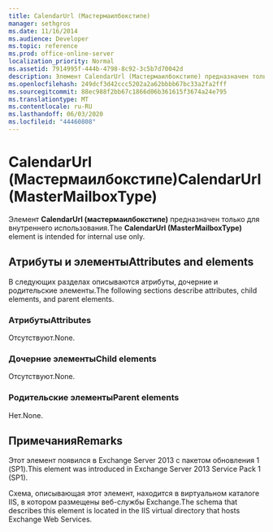 ```yaml
---
title: CalendarUrl (Мастермаилбокстипе)
manager: sethgros
ms.date: 11/16/2014
ms.audience: Developer
ms.topic: reference
ms.prod: office-online-server
localization_priority: Normal
ms.assetid: 7914995f-444b-4798-8c92-3c5b7d70042d
description: Элемент CalendarUrl (Мастермаилбокстипе) предназначен только для внутреннего использования.
ms.openlocfilehash: 249dcf3d42ccc5202a2a62bbbb67bc33a2fa2fff
ms.sourcegitcommit: 88ec988f2bb67c1866d06b361615f3674a24e795
ms.translationtype: MT
ms.contentlocale: ru-RU
ms.lasthandoff: 06/03/2020
ms.locfileid: "44460808"
---
```

# <a name="calendarurl-mastermailboxtype"></a><span data-ttu-id="77a2b-103">CalendarUrl (Мастермаилбокстипе)</span><span class="sxs-lookup"><span data-stu-id="77a2b-103">CalendarUrl (MasterMailboxType)</span></span>

<span data-ttu-id="77a2b-104">Элемент **CalendarUrl (мастермаилбокстипе)** предназначен только для внутреннего использования.</span><span class="sxs-lookup"><span data-stu-id="77a2b-104">The **CalendarUrl (MasterMailboxType)** element is intended for internal use only.</span></span> 

## <a name="attributes-and-elements"></a><span data-ttu-id="77a2b-105">Атрибуты и элементы</span><span class="sxs-lookup"><span data-stu-id="77a2b-105">Attributes and elements</span></span>

<span data-ttu-id="77a2b-106">В следующих разделах описываются атрибуты, дочерние и родительские элементы.</span><span class="sxs-lookup"><span data-stu-id="77a2b-106">The following sections describe attributes, child elements, and parent elements.</span></span>
  
### <a name="attributes"></a><span data-ttu-id="77a2b-107">Атрибуты</span><span class="sxs-lookup"><span data-stu-id="77a2b-107">Attributes</span></span>

<span data-ttu-id="77a2b-108">Отсутствуют.</span><span class="sxs-lookup"><span data-stu-id="77a2b-108">None.</span></span>
  
### <a name="child-elements"></a><span data-ttu-id="77a2b-109">Дочерние элементы</span><span class="sxs-lookup"><span data-stu-id="77a2b-109">Child elements</span></span>

<span data-ttu-id="77a2b-110">Отсутствуют.</span><span class="sxs-lookup"><span data-stu-id="77a2b-110">None.</span></span>
  
### <a name="parent-elements"></a><span data-ttu-id="77a2b-111">Родительские элементы</span><span class="sxs-lookup"><span data-stu-id="77a2b-111">Parent elements</span></span>

<span data-ttu-id="77a2b-112">Нет.</span><span class="sxs-lookup"><span data-stu-id="77a2b-112">None.</span></span>
  
## <a name="remarks"></a><span data-ttu-id="77a2b-113">Примечания</span><span class="sxs-lookup"><span data-stu-id="77a2b-113">Remarks</span></span>

<span data-ttu-id="77a2b-114">Этот элемент появился в Exchange Server 2013 с пакетом обновления 1 (SP1).</span><span class="sxs-lookup"><span data-stu-id="77a2b-114">This element was introduced in Exchange Server 2013 Service Pack 1 (SP1).</span></span>
  
<span data-ttu-id="77a2b-115">Схема, описывающая этот элемент, находится в виртуальном каталоге IIS, в котором размещены веб-службы Exchange.</span><span class="sxs-lookup"><span data-stu-id="77a2b-115">The schema that describes this element is located in the IIS virtual directory that hosts Exchange Web Services.</span></span>
  

